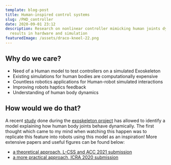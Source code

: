 ```yaml
---
template: blog-post
title: Human-inspired control systems
slug: /PHD_controller
date: 2020-09-01 23:12
description: Research on nonlinear controller mimicking human joints dynamics,
  results in hardware and simulation
featuredImage: /assets/draco-kneel-22.png
---
```

<!--StartFragment-->

## Why do we care?

* Need of a Human model to test controllers on a simulated Exoskeleton
* Existing simulations for human bodies are computationally expensive
* Countless robotics applications for Human-robot simulated interactions
* Improving robots haptics feedback
* Understanding of human body dynamics

## How would we do that?

A recent [study](https://arxiv.org/abs/1809.10560) done during the [exoskeleton project](https://nicolas-robotics-portfolio.netlify.app/exoskeleton) has allowed to identify a model explaining how human body joints behave dynamically. The first thought which came to my mind when watching this happen was to replicate this feature into robots using this model as an inspiration! More extensive papers and useful figures can be found below:

* [a theoretical approach, L-CSS and ACC 2021 submission](https://nicolas-robotics-portfolio-temp.netlify.app/static/be528f1a600b94e60ec2c7b4bfc85ba8/a_theoretical_approach_L-CSS_and_ACC2021_submission.pdf)
* [a more practical approach, ICRA 2020 submission](https://nicolas-robotics-portfolio-temp.netlify.app/static/4a53ef2ec0caac4ad8bc95a8f2e879a0/a_more_practical_approach_ICRA%202020_submission.pdf)

<!--EndFragment-->